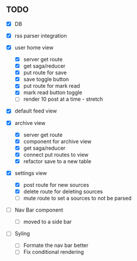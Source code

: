 
## TODO

- [x] DB

- [x] rss parser integration

- [x] user home view
    - [x] server get route
    - [x] get saga/reducer
    - [x] put route for save
    - [x] save toggle button
    - [x] put route for mark read
    - [x] mark read button toggle
    - [ ] render 10 post at a time - stretch
- [x] default feed view

- [x] archive view
    - [x] server get route
    - [x] component for archive view 
    - [x] get saga/reducer
    - [x] connect put routes to view
    - [x] refactor save to a new table
- [x] settings view
    - [x] post route for new sources 
    - [x] delete route for deleting sources
    - [ ] mute route to set a sources to not be parsed

- [ ] Nav Bar component
    - [ ] moved to a side bar

- [ ] Syling
    - [ ] Formate the nav bar better
    - [ ] Fix conditional rendering
